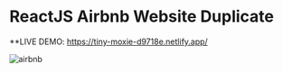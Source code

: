 # ReactJS Airbnb Website Duplicate

**LIVE DEMO: https://tiny-moxie-d9718e.netlify.app/



![airbnb](https://user-images.githubusercontent.com/97097479/174094171-38dc888b-b8d9-40a7-a7f9-b77bf826e7b8.PNG)
